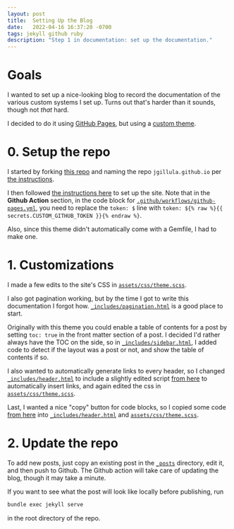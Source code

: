 ```yaml
---
layout: post
title:  Setting Up the Blog
date:   2022-04-16 16:37:20 -0700
tags: jekyll github ruby
description: "Step 1 in documentation: set up the documentation."
---
```



# Goals

I wanted to set up a nice-looking blog to record the documentation of the various custom systems I set up. Turns out that's harder than it sounds, though not *that* hard.

I decided to do it using [GitHub Pages](https://pages.github.com/), but using a [custom theme](https://github.com/streetturtle/jekyll-clean-dark).

# 0. Setup the repo

I started by forking [this repo](https://github.com/streetturtle/jekyll-clean-dark) and naming the repo `jgillula.github.io` per [the instructions](https://pages.github.com/).

I then followed [the instructions here](https://bitbra.in/2021/10/03/host-your-own-blog-for-free-with-custom-domain.html) to set up the site. Note that in the **Github Action** section, in the code block for [`.github/workflows/github-pages.yml`](https://github.com/jgillula/jgillula.github.io/tree/main/.github/workflows/github-pages.yml), you need to replace the `token: $` line with `token: ${% raw %}{{ secrets.CUSTOM_GITHUB_TOKEN }}{% endraw %}`.

Also, since this theme didn't automatically come with a Gemfile, I had to make one.

# 1. Customizations

I made a few edits to the site's CSS in [`assets/css/theme.scss`](https://github.com/jgillula/jgillula.github.io/tree/main/assets/css/theme.scss).

I also got pagination working, but by the time I got to write this documentation I forgot how. [`_includes/pagination.html`](https://github.com/jgillula/jgillula.github.io/tree/main/_includes/pagination.html) is a good place to start.

Originally with this theme you could enable a table of contents for a post by setting `toc: true` in the front matter section of a post. I decided I'd rather always have the TOC on the side, so in [`_includes/sidebar.html`](https://github.com/jgillula/jgillula.github.io/tree/main/_includes/sidebar.html), I added code to detect if the layout was a post or not, and show the table of contents if so.

I also wanted to automatically generate links to every header, so I changed [`_includes/header.html`](https://github.com/jgillula/jgillula.github.io/tree/main/_includes/header.html) to include a slightly edited script [from here](https://darn.es/adding-heading-links-to-your-jekyll-blog/) to automatically insert links, and again edited the css in [`assets/css/theme.scss`](https://github.com/jgillula/jgillula.github.io/tree/main/assets/css/theme.scss).

Last, I wanted a nice "copy" button for code blocks, so I copied some code [from here](https://www.blandersoft.com/short/code-block-copy-paste/) into [`_includes/header.html`](https://github.com/jgillula/jgillula.github.io/tree/main/_includes/header.html) and [`assets/css/theme.scss`](https://github.com/jgillula/jgillula.github.io/tree/main/assets/css/theme.scss).

# 2. Update the repo

To add new posts, just copy an existing post in the [`_posts`](https://github.com/jgillula/jgillula.github.io/tree/main/_posts) directory, edit it, and then push to Github. The Github action will take care of updating the blog, though it may take a minute.

If you want to see what the post will look like locally before publishing, run
```bash
bundle exec jekyll serve
```
in the root directory of the repo.